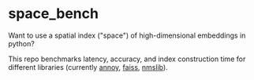# space_bench

Want to use a spatial index ("space") of high-dimensional embeddings in python?

This repo benchmarks latency, accuracy, and index construction time for different libraries (currently [annoy](https://github.com/spotify/annoy), [faiss](https://github.com/facebookresearch/faiss), [nmslib](https://github.com/searchivarius/nmslib)).
